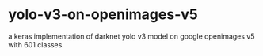 # yolo-v3-on-openimages-v5
a keras implementation of darknet yolo v3 model on  google openimages v5 with 601 classes.
